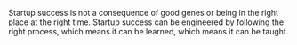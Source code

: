 
Startup success is not a consequence of good genes or being in the right place at the right time. Startup success can be engineered by following the right process, which means it can be learned, which means it can be taught.
